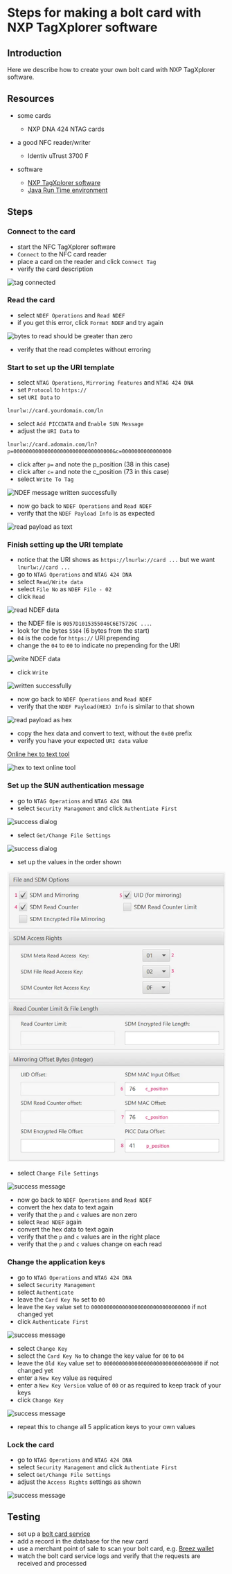 # Steps for making a bolt card with NXP TagXplorer software

## Introduction

Here we describe how to create your own bolt card with NXP TagXplorer software.

## Resources
 
- some cards
  - NXP DNA 424 NTAG cards

- a good NFC reader/writer
  - Identiv uTrust 3700 F

- software
  - [NXP TagXplorer software](https://www.nxp.com/products/rfid-nfc/mifare-hf/mifare-desfire/tagxplorer-pc-based-nfc-tag-reader-writer-tool:TAGXPLORER)
  - [Java Run Time environment](https://java.com/de/download/)

## Steps

### Connect to the card
- start the NFC TagXplorer software
- `Connect` to the NFC card reader
- place a card on the reader and click `Connect Tag`
- verify the card description

![tag connected](images/con.webp)

### Read the card
- select `NDEF Operations` and `Read NDEF`
- if you get this error, click `Format NDEF` and try again

![bytes to read should be greater than zero](images/btr.webp)

- verify that the read completes without erroring

### Start to set up the URI template
- select `NTAG Operations`, `Mirroring Features` and `NTAG 424 DNA`
- set `Protocol` to `https://`
- set `URI Data` to
```
lnurlw://card.yourdomain.com/ln
```
- select `Add PICCDATA` and `Enable SUN Message`
- adjust the `URI Data` to
```
lnurlw://card.adomain.com/ln?p=00000000000000000000000000000000&c=0000000000000000
```
- click after `p=` and note the p_position (38 in this case)
- click after `c=` and note the c_position (73 in this case)
- select `Write To Tag`

![NDEF message written successfully](images/nfwc.webp)

- now go back to `NDEF Operations` and `Read NDEF`
- verify that the `NDEF Payload Info` is as expected

![read payload as text](images/rd-txt.webp)
	 
### Finish setting up the URI template
- notice that the URI shows as `https://lnurlw://card ...` but we want `lnurlw://card ...`
- go to `NTAG Operations` and `NTAG 424 DNA`
- select `Read/Write data`
- select `File No` as `NDEF File - 02`
- click `Read`

![read NDEF data](images/rdh.webp)

- the NDEF file is `0057D1015355046C6E75726C ...`.
- look for the bytes `5504` (6 bytes from the start)
- `04` is the code for `https://` URI prepending
- change the `04` to `00` to indicate no prepending for the URI

![write NDEF data](images/wrh.webp)

- click `Write`

![written successfully](images/ws.webp)

- now go back to `NDEF Operations` and `Read NDEF`
- verify that the `NDEF Payload(HEX) Info` is similar to that shown

![read payload as hex](images/nrd.webp)

- copy the hex data and convert to text, without the `0x00` prefix
- verify you have your expected `URI data` value  

[Online hex to text tool](http://www.unit-conversion.info/texttools/hexadecimal/)

![hex to text online tool](images/hex.webp)

### Set up the SUN authentication message
- go to `NTAG Operations` and `NTAG 424 DNA`
- select `Security Management` and click `Authentiate First`

![success dialog](images/avs.webp)

- select `Get/Change File Settings`

![success dialog](images/gfs.webp)

- set up the values in the order shown

![file and SDM options with field entry order](images/fs-add.webp)

- select `Change File Settings`

![success message](images/cfs.webp)

- now go back to `NDEF Operations` and `Read NDEF`
- convert the hex data to text again
- verify that the `p` and `c` values are non zero
- select `Read NDEF` again
- convert the hex data to text again
- verify that the `p` and `c` values are in the right place
- verify that the `p` and `c` values change on each read
 
### Change the application keys
- go to `NTAG Operations` and `NTAG 424 DNA`
- select `Security Management`
- select `Authenticate`
- leave the `Card Key No` set to `00`
- leave the `Key` value set to `00000000000000000000000000000000` if not changed yet
- click `Authenticate First`

![success message](images/avs.webp)

- select `Change Key`
- select the `Card Key No` to change the key value for `00` to `04`
- leave the `Old Key` value set to `00000000000000000000000000000000` if not changed yet
- enter a `New Key` value as required
- enter a `New Key Version` value of `00` or as required to keep track of your keys
- click `Change Key`

![success message](images/ccs.webp)

- repeat this to change all 5 application keys to your own values

### Lock the card
- go to `NTAG Operations` and `NTAG 424 DNA`
- select `Security Management` and click `Authentiate First`
- select `Get/Change File Settings`
- adjust the `Access Rights` settings as shown

![success message](images/lock.webp)

## Testing
- set up a [bolt card service](INSTALL.md)
- add a record in the database for the new card
- use a merchant point of sale to scan your bolt card, e.g. [Breez wallet](https://breez.technology/)
- watch the bolt card service logs and verify that the requests are received and processed
